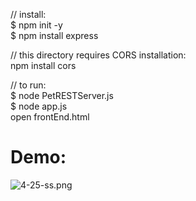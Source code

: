 // install: <br>
    $ npm init -y <br>
    $ npm install express <br>

// this directory requires CORS installation: <br>
    npm install cors
	
// to run: <br>
	$ node PetRESTServer.js <br>
	$ node app.js <br>
	open frontEnd.html <br>

 # Demo:
 ![4-25-ss.png](demo)
